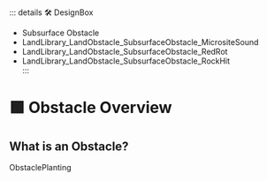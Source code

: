 ::: details 🛠 DesignBox

- Subsurface Obstacle
- LandLibrary_LandObstacle_SubsurfaceObstacle_MicrositeSound												
- LandLibrary_LandObstacle_SubsurfaceObstacle_RedRot												
- LandLibrary_LandObstacle_SubsurfaceObstacle_RockHit																									
:::

# 🟩  <eco>Obstacle Overview</eco>

## What is an Obstacle?

ObstaclePlanting



